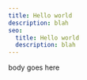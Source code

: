 ```yaml
---
title: Hello world
description: blah
seo:
  title: Hello world
  description: blah
---
```

body goes here